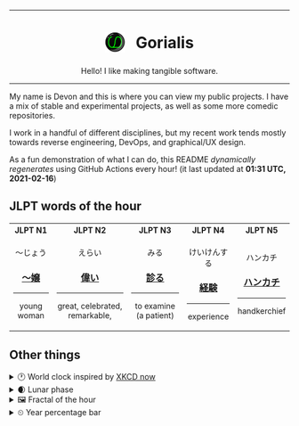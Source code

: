 ***

<h1 align="center">
<sub>
    <img src="readme/resources/avatar.png" height="36">
</sub>
&nbsp;
Gorialis
</h1>
<p align="center">
Hello! I like making tangible software.
</p>

***

My name is Devon and this is where you can view my public projects. I have a mix of stable and experimental projects, as well as some more comedic repositories.

I work in a handful of different disciplines, but my recent work tends mostly towards reverse engineering, DevOps, and graphical/UX design.

As a fun demonstration of what I can do, this README *dynamically regenerates* using GitHub Actions every hour! (it last updated at **01:31 UTC, 2021-02-16**)

<h2>JLPT words of the hour</h2>
<table>
    <tr>
        <th>JLPT N1</th>
        <th>JLPT N2</th>
        <th>JLPT N3</th>
        <th>JLPT N4</th>
        <th>JLPT N5</th>
    </tr>
    <tr>
        <td>
            <p align="center">～じょう</p>
            <h3 align="center"><b><a href="https://jisho.org/search/%EF%BD%9E%E5%AC%A2">～嬢</a></b></h3>
            <hr>
            <p align="center">young woman</p>
        </td>
        <td>
            <p align="center">えらい</p>
            <h3 align="center"><b><a href="https://jisho.org/search/%E5%81%89%E3%81%84">偉い</a></b></h3>
            <hr>
            <p align="center">great,<wbr> celebrated,<wbr> remarkable,<wbr></p>
        </td>
        <td>
            <p align="center">みる</p>
            <h3 align="center"><b><a href="https://jisho.org/search/%E8%A8%BA%E3%82%8B">診る</a></b></h3>
            <hr>
            <p align="center">to examine (a patient)</p>
        </td>
        <td>
            <p align="center">けいけんする</p>
            <h3 align="center"><b><a href="https://jisho.org/search/%E7%B5%8C%E9%A8%93">経験</a></b></h3>
            <hr>
            <p align="center">experience</p>
        </td>
        <td>
            <p align="center">ハンカチ</p>
            <h3 align="center"><b><a href="https://jisho.org/search/%E3%83%8F%E3%83%B3%E3%82%AB%E3%83%81">ハンカチ</a></b></h3>
            <hr>
            <p align="center">handkerchief</p>
        </td>
    </tr>
</table>

<h2>Other things</h2>
<details>
<summary>🕐  World clock inspired by <a href="https://xkcd.com/now">XKCD now</a></summary>

> <img src="generated/now.png" width="512">

</details>
<details>
<summary>🌒 Lunar phase</summary>

The moon is approximately 16.68% through its phase (Waxing Crescent).

</details>
<details>
<summary>&#x1f5bc; Fractal of the hour</summary>

> <img src="generated/fractal.png" width="512">

</details>
<details>
<summary>&#x23f2; Year percentage bar</summary>
<pre><code>2021 [██▁▁▁▁▁▁▁▁▁▁▁▁▁▁▁▁▁▁] 12.62%</code></pre>
</details>
